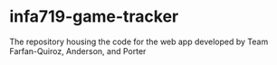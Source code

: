 infa719-game-tracker
====================

The repository housing the code for the web app developed by Team Farfan-Quiroz, Anderson, and Porter
